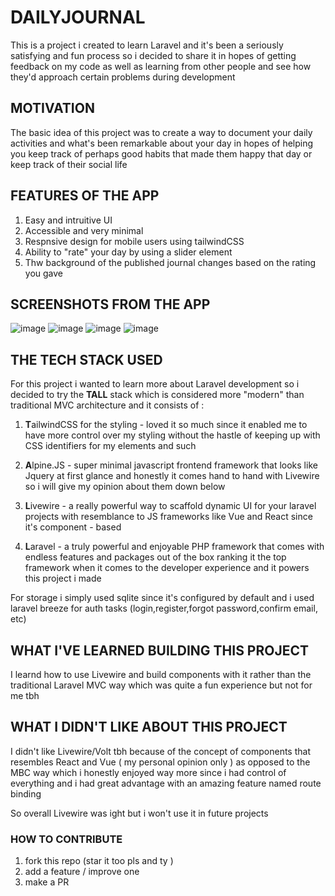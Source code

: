 # DAILYJOURNAL

This is a project i created to learn Laravel and it's been a seriously satisfying and fun process so i decided to share it in hopes of getting feedback on my code as well as learning from other people and see how they'd approach certain problems during development

## MOTIVATION

The basic idea of this project was to create a way to document your daily activities and what's been remarkable about your day in hopes of helping you keep track of perhaps good habits that made them happy that day or keep track of their social life

## FEATURES OF THE APP

1. Easy and intruitive UI
2. Accessible and very minimal
3. Respnsive design for mobile users using tailwindCSS
4. Ability to "rate" your day by using a slider element
5. Thw background of the published journal changes based on the rating you gave

## SCREENSHOTS FROM THE APP

![image](https://github.com/user-attachments/assets/58ee6090-ba25-4bc8-9f4d-58095c1a0e02)
![image](https://github.com/user-attachments/assets/0054a4b7-bef7-4640-8558-39b3c5af20ec)
![image](https://github.com/user-attachments/assets/0b1598a5-21b4-4e0e-8885-34325dab4c8a)
![image](https://github.com/user-attachments/assets/f290af54-08b5-4817-b10d-2bcfe024fd34)


## THE TECH STACK USED

For this project i wanted to learn more about Laravel development so i decided to try the **TALL** stack which is considered more "modern" than traditional MVC architecture and it consists of :

1. **T**ailwindCSS for the styling - loved it so much since it enabled me to have more control over my styling without the hastle of keeping up with CSS identifiers for my elements and such

2. **A**lpine.JS - super minimal javascript frontend framework that looks like Jquery at first glance and honestly it comes hand to hand with Livewire so i will give my opinion about them down below

3. **L**ivewire - a really powerful way to scaffold dynamic UI for your laravel projects with resemblance to JS frameworks like Vue and React since it's component - based

4. **L**aravel - a truly powerful and enjoyable PHP framework that comes with endless features and packages out of the box ranking it the top framework when it comes to the developer experience and it powers this project i made

For storage i simply used sqlite since it's configured by default and i used laravel breeze for auth tasks (login,register,forgot password,confirm email, etc)

## WHAT I'VE LEARNED BUILDING THIS PROJECT

I learnd how to use Livewire and build components with it rather than the traditional Laravel MVC way which was quite a fun experience but not for me tbh

## WHAT I DIDN'T LIKE ABOUT THIS PROJECT

I didn't like Livewire/Volt tbh because of the concept of components that resembles React and Vue ( my personal opinion only ) as opposed to the MBC way which i honestly enjoyed way more since i had control of everything and i had great advantage with an amazing feature named route binding

So overall Livewire was ight but i won't use it in future projects

### HOW TO CONTRIBUTE

1. fork this repo (star it too pls and ty )
2. add a feature / improve one
3. make a PR
